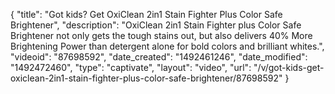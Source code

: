 {
    "title": "Got kids? Get OxiClean 2in1 Stain Fighter Plus Color Safe Brightener",
    "description": "OxiClean 2in1 Stain Fighter plus Color Safe Brightener not only gets the tough stains out, but also delivers 40% More Brightening Power than detergent alone for bold colors and brilliant whites.",
    "videoid": "87698592",
    "date_created": "1492461246",
    "date_modified": "1492472460",
    "type": "captivate",
    "layout": "video",
    "url": "\/v\/got-kids-get-oxiclean-2in1-stain-fighter-plus-color-safe-brightener\/87698592"
}